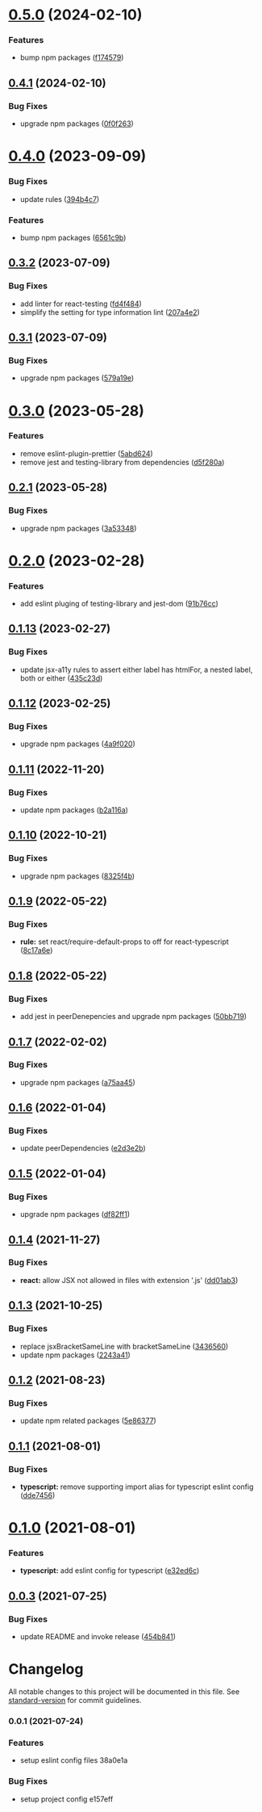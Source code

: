 # [0.5.0](https://github.com/pjchender/eslint-config-pjchender/compare/v0.4.1...v0.5.0) (2024-02-10)


### Features

* bump npm packages ([f174579](https://github.com/pjchender/eslint-config-pjchender/commit/f1745792a595826f0113fc3380fecb940db6982c))

## [0.4.1](https://github.com/pjchender/eslint-config-pjchender/compare/v0.4.0...v0.4.1) (2024-02-10)


### Bug Fixes

* upgrade npm packages ([0f0f263](https://github.com/pjchender/eslint-config-pjchender/commit/0f0f263479913a9caba643892508272368234a93))

# [0.4.0](https://github.com/pjchender/eslint-config-pjchender/compare/v0.3.2...v0.4.0) (2023-09-09)


### Bug Fixes

* update rules ([394b4c7](https://github.com/pjchender/eslint-config-pjchender/commit/394b4c7c68ac152bd0ec164b46648d28423e4251))


### Features

* bump npm packages ([6561c9b](https://github.com/pjchender/eslint-config-pjchender/commit/6561c9bc8fbfa3695b7adb2ed203c27d64f01fd1))

## [0.3.2](https://github.com/pjchender/eslint-config-pjchender/compare/v0.3.1...v0.3.2) (2023-07-09)


### Bug Fixes

* add linter for react-testing ([fd4f484](https://github.com/pjchender/eslint-config-pjchender/commit/fd4f4841e09df941c1d1eb83e4a0a7d5c7823a55))
* simplify the setting for type information lint ([207a4e2](https://github.com/pjchender/eslint-config-pjchender/commit/207a4e23e569e24e5814bc66be9b7545bc4b0cfd))

## [0.3.1](https://github.com/pjchender/eslint-config-pjchender/compare/v0.3.0...v0.3.1) (2023-07-09)


### Bug Fixes

* upgrade npm packages ([579a19e](https://github.com/pjchender/eslint-config-pjchender/commit/579a19e2a56475ec17c45f96a3a0fcf23cc193c8))

# [0.3.0](https://github.com/pjchender/eslint-config-pjchender/compare/v0.2.1...v0.3.0) (2023-05-28)


### Features

* remove eslint-plugin-prettier ([5abd624](https://github.com/pjchender/eslint-config-pjchender/commit/5abd624da0528375c8ede1c100b7840c90738d7b))
* remove jest and testing-library from dependencies ([d5f280a](https://github.com/pjchender/eslint-config-pjchender/commit/d5f280a57c5b8f8e40c421502afdbb6657ce8470))

## [0.2.1](https://github.com/pjchender/eslint-config-pjchender/compare/v0.2.0...v0.2.1) (2023-05-28)


### Bug Fixes

* upgrade npm packages ([3a53348](https://github.com/pjchender/eslint-config-pjchender/commit/3a5334849f47ef5b2cc437c851c6b5bc269e6c54))

# [0.2.0](https://github.com/pjchender/eslint-config-pjchender/compare/v0.1.13...v0.2.0) (2023-02-28)


### Features

* add eslint pluging of testing-library and jest-dom ([91b76cc](https://github.com/pjchender/eslint-config-pjchender/commit/91b76cc4772cdbeeb02dd7f6755e7f37c78e169e))

## [0.1.13](https://github.com/pjchender/eslint-config-pjchender/compare/v0.1.12...v0.1.13) (2023-02-27)


### Bug Fixes

* update jsx-a11y rules to assert either label has htmlFor, a nested label, both or either ([435c23d](https://github.com/pjchender/eslint-config-pjchender/commit/435c23db0ebc3f05966feb671a146c9a73b2a19c))

## [0.1.12](https://github.com/pjchender/eslint-config-pjchender/compare/v0.1.11...v0.1.12) (2023-02-25)


### Bug Fixes

* upgrade npm packages ([4a9f020](https://github.com/pjchender/eslint-config-pjchender/commit/4a9f0200261f60fb391b25a5b74d5139e60d03fa))

## [0.1.11](https://github.com/pjchender/eslint-config-pjchender/compare/v0.1.10...v0.1.11) (2022-11-20)


### Bug Fixes

* update npm packages ([b2a116a](https://github.com/pjchender/eslint-config-pjchender/commit/b2a116ac142a3ef2dbdb92530da0cacd1b9a3c5f))

## [0.1.10](https://github.com/pjchender/eslint-config-pjchender/compare/v0.1.9...v0.1.10) (2022-10-21)


### Bug Fixes

* upgrade npm packages ([8325f4b](https://github.com/pjchender/eslint-config-pjchender/commit/8325f4b923e85058a2bb14d7d3e7b21c304214a6))

## [0.1.9](https://github.com/pjchender/eslint-config-pjchender/compare/v0.1.8...v0.1.9) (2022-05-22)


### Bug Fixes

* **rule:** set react/require-default-props to off for react-typescript ([8c17a6e](https://github.com/pjchender/eslint-config-pjchender/commit/8c17a6ef8279e5a565581092a755d57e0fa5e6ce))

## [0.1.8](https://github.com/pjchender/eslint-config-pjchender/compare/v0.1.7...v0.1.8) (2022-05-22)


### Bug Fixes

* add jest in peerDenepencies and upgrade npm packages ([50bb719](https://github.com/pjchender/eslint-config-pjchender/commit/50bb719dfe7e9c75694ce667b21809732a12b3c7))

## [0.1.7](https://github.com/pjchender/eslint-config-pjchender/compare/v0.1.6...v0.1.7) (2022-02-02)


### Bug Fixes

* upgrade npm packages ([a75aa45](https://github.com/pjchender/eslint-config-pjchender/commit/a75aa453c0f832b914e2ee5077c13f2ddc07a8b9))

## [0.1.6](https://github.com/pjchender/eslint-config-pjchender/compare/v0.1.5...v0.1.6) (2022-01-04)


### Bug Fixes

* update peerDependencies ([e2d3e2b](https://github.com/pjchender/eslint-config-pjchender/commit/e2d3e2b96ad721f800879d78709497129962074e))

## [0.1.5](https://github.com/pjchender/eslint-config-pjchender/compare/v0.1.4...v0.1.5) (2022-01-04)


### Bug Fixes

* upgrade npm packages ([df82ff1](https://github.com/pjchender/eslint-config-pjchender/commit/df82ff1557ec2d49558be6df024734b641fa9901))

## [0.1.4](https://github.com/pjchender/eslint-config-pjchender/compare/v0.1.3...v0.1.4) (2021-11-27)


### Bug Fixes

* **react:** allow JSX not allowed in files with extension '.js' ([dd01ab3](https://github.com/pjchender/eslint-config-pjchender/commit/dd01ab3e4246fdab49337f5ac55f6d61baab2020))

## [0.1.3](https://github.com/pjchender/eslint-config-pjchender/compare/v0.1.2...v0.1.3) (2021-10-25)


### Bug Fixes

* replace jsxBracketSameLine with bracketSameLine ([3436560](https://github.com/pjchender/eslint-config-pjchender/commit/3436560c788c7b65f00b0f938d2774f1700cd985))
* update npm packages ([2243a41](https://github.com/pjchender/eslint-config-pjchender/commit/2243a415a5433c22485f2d8c24d1249063a4c7a1))

## [0.1.2](https://github.com/pjchender/eslint-config-pjchender/compare/v0.1.1...v0.1.2) (2021-08-23)


### Bug Fixes

* update npm related packages ([5e86377](https://github.com/pjchender/eslint-config-pjchender/commit/5e86377357f6954543b10a18c24716adb65fada6))

## [0.1.1](https://github.com/pjchender/eslint-config-pjchender/compare/v0.1.0...v0.1.1) (2021-08-01)


### Bug Fixes

* **typescript:** remove supporting import alias for typescript eslint config ([dde7456](https://github.com/pjchender/eslint-config-pjchender/commit/dde74562de2aaaba3ab302548ab66cc5d41434da))

# [0.1.0](https://github.com/pjchender/eslint-config-pjchender/compare/v0.0.3...v0.1.0) (2021-08-01)


### Features

* **typescript:** add eslint config for typescript ([e32ed6c](https://github.com/pjchender/eslint-config-pjchender/commit/e32ed6ca9054deecf7a6bd52c8782bca54a40cc5))

## [0.0.3](https://github.com/pjchender/eslint-config-pjchender/compare/v0.0.2...v0.0.3) (2021-07-25)


### Bug Fixes

* update README and invoke release ([454b841](https://github.com/pjchender/eslint-config-pjchender/commit/454b841010281edb4e803ffd8eadb163febe87e5))

# Changelog

All notable changes to this project will be documented in this file. See [standard-version](https://github.com/conventional-changelog/standard-version) for commit guidelines.

### 0.0.1 (2021-07-24)


### Features

* setup eslint config files 38a0e1a


### Bug Fixes

* setup project config e157eff
